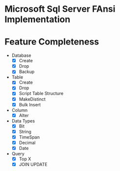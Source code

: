 # Microsoft Sql Server FAnsi Implementation

# Feature Completeness


- Database
  - [X] Create
  - [X] Drop
  - [X] Backup

- Table
  - [X] Create
  - [X] Drop
  - [X] Script Table Structure
  - [X] MakeDistinct
  - [X] Bulk Insert

- Column
  - [X] Alter
  
- Data Types
  - [X] Bit
  - [X] String
  - [X] TimeSpan
  - [X] Decimal
  - [X] Date

- Query
  - [X] Top X
  - [X] JOIN UPDATE